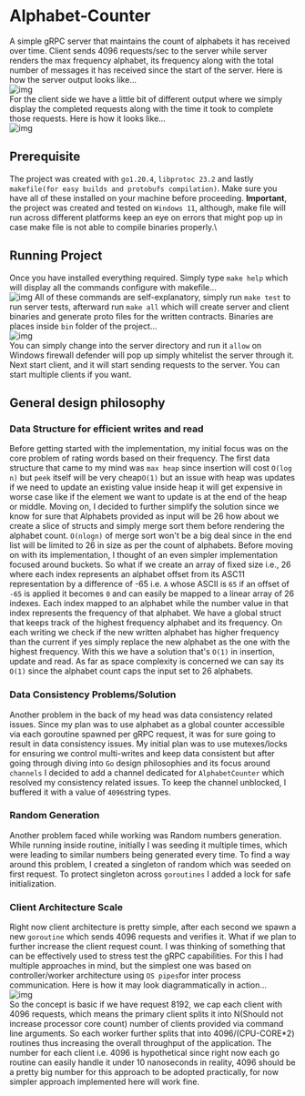 # Alphabet-Counter
A simple gRPC server that maintains the count of alphabets it has received over time.
Client sends 4096 requests/sec to the server while server renders the max frequency alphabet,
its frequency along with the total number of messages it has received since the start of the server.
Here is how the server output looks like...\
![img](https://i.ibb.co/27PC054/2023-05-28-23-14-48-Alphabet-Count-stats-renderer-go.png)\
For the client side we have a little bit of different output
where we simply display the completed requests along with the time it took to complete those requests.
Here is how it looks like...\
![img](https://i.ibb.co/J7WR2sH/2023-05-28-23-15-12-Alphabet-Count-stats-renderer-go.png)
## Prerequisite
The project was created with `go1.20.4`, `libprotoc 23.2` and lastly `makefile(for easy builds and protobufs compilation)`. Make sure you have all of these installed on your machine before proceeding. 
**Important**, the project was created and tested on `Windows 11`, although, make file will run across different platforms keep an eye on errors that might pop up in case make file is not able to compile binaries properly.\
## Running Project
Once you have installed everything required. Simply type `make help` which will display all the commands configure with makefile...\
![img](https://i.ibb.co/Y7Mx3Q5/asd.png)
All of these commands are self-explanatory, simply run `make test` to run server tests, afterward run `make all` which will create server and client binaries and generate proto files for the written contracts. Binaries are places inside `bin` folder of the project...\
![img](https://i.ibb.co/bQ3Pfwj/asd.png)\
You can simply change into the server directory and run it `allow` on Windows firewall defender will pop up simply whitelist the server through it. Next start client, and it will start sending requests to the server. You can start multiple clients if you want.
## General design philosophy
### Data Structure for efficient writes and read
Before getting started with the implementation,
my initial focus was on the core problem of rating words based on their frequency.
The first data structure that came to my mind was `max heap` since insertion will cost `O(log n)` but `peek` itself will be very cheap`O(1)`
but an issue with heap was updates if we need to update an existing value inside heap it will get expensive in worse case like if the element we want to update is at the end of the heap or middle.
Moving on,
I decided
to further simplify the solution
since we know for sure
that Alphabets provided
as input will be 26 how about we create a slice of structs
and simply merge sort them before rendering the alphabet count.
`O(nlogn)` of merge sort won't be a big deal since in the end list will be limited to 26 in size as per the count of alphabets.
Before moving on with its implementation, I thought of an even simpler implementation
focused around buckets.
So what if we create an array of fixed size i.e.,
26
where each index represents an alphabet
offset from its ASC11 representation by a difference of -65 i.e. `A` whose ASCII is `65` if an offset of `-65` is applied it becomes
`0` and can easily be mapped to a linear array of 26 indexes.
Each index mapped to an alphabet while the number value in that index represents the frequency of that alphabet.
We have a global struct that keeps track of the highest frequency alphabet and its frequency.
On each writing we check if the new written alphabet has higher 
frequency than the current if yes simply replace the new alphabet as the one with the highest frequency.
With this we have a solution that's `O(1)` in insertion, update and read.
As far
as space complexity is concerned we can say its `O(1)` since the alphabet count caps the input set to 26 alphabets.
### Data Consistency Problems/Solution
Another problem in the back of my head was data consistency related issues.
Since my plan was to use alphabet as a global counter accessible via each goroutine spawned per gRPC request,
it was for sure going to result in data consistency issues.
My initial plan was to use mutexes/locks for ensuring we control multi-writes and keep data consistent
but after going through diving into `Go` design philosophies and its focus around `channels` I decided
to add a channel dedicated for `AlphabetCounter` which resolved my consistency related issues.
To keep the channel unblocked, I buffered it with a value of `4096`string types.
### Random Generation
Another problem faced while working was Random numbers generation.
While running inside routine, initially I was seeding it multiple times,
which were leading to similar numbers being generated every time.
To find a way around this problem, I created a singleton of random which was seeded on first request.
To protect singleton across `goroutines` I added a lock for safe initialization.
### Client Architecture Scale
Right now client architecture is pretty simple,
after each second we spawn a new `goroutine` which sends 4096 requests and verifies it.
What if we plan to further increase the client request count.
I was thinking of something that can be effectively used to stress test the gRPC capabilities.
For this I had multiple approaches in mind,
but the simplest one was based on controller/worker architecture using `OS pipes`for inter process communication.
Here is how it may look diagrammatically in action...\
![img](https://i.ibb.co/FBGjJqg/1.png)\
So the concept is basic if we have request 8192, we cap each client with 4096 requests, which means the primary
client splits it into N(Should not increase processor core count) number of clients provided via command line arguments.
So each worker further splits that into 4096/(CPU-CORE*2)
routines thus increasing the overall throughput of the application.
The number for each client i.e. 4096 is hypothetical
since right now each go routine can easily handle it under 10 nanoseconds in reality,
4096 should be a pretty big number for this approach to be adopted practically, for now simpler approach implemented here will work fine.
